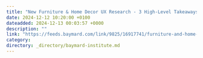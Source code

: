 ```yaml
---
title: "New Furniture & Home Decor UX Research - 3 High-Level Takeaways from 2,500 Hours of Testing"
date: 2024-12-12 10:20:00 +0100
dateadded: 2024-12-13 00:03:57 +0000
description: ""
link: "https://feeds.baymard.com/link/9825/16917741/furniture-and-home-decor-ux-research"
category:
directory: _directory/baymard-institute.md
---
```

